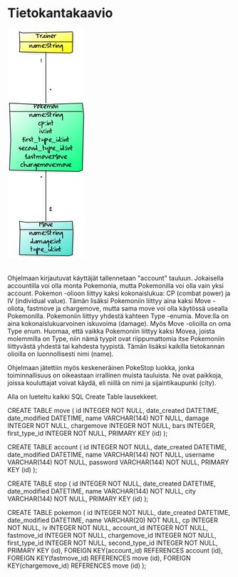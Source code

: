 <h1>Tietokantakaavio</h1>

![GitHub Logo](images/classdiagram1.png)
<br/><br/><br/>
Ohjelmaan kirjautuvat käyttäjät tallennetaan "account" tauluun. Jokaisella accountilla voi olla monta Pokemonia, mutta
Pokemonilla voi olla vain yksi account. Pokemon -olioon liittyy kaksi kokonaislukua: CP (combat power) ja IV (individual value).
Tämän lisäksi Pokemoniin liittyy aina kaksi Move -oliota, fastmove ja chargemove, mutta sama move voi olla käytössä usealla
Pokemonilla. Pokemoniin liittyy yhdestä kahteen Type -enumia. Move:lla on aina kokonaislukuarvoinen iskuvoima (damage). Myös Move
-olioilla on oma Type enum. Huomaa, että vaikka Pokemoniin liittyy kaksi Movea, joista molemmilla on Type, niin nämä tyypit ovat 
riippumattomia itse Pokemoniin liittyvästä yhdestä tai kahdesta tyypistä. Tämän lisäksi kaikilla tietokannan olioilla on 
luonnollisesti nimi (name). 

Ohjelmaan jätettiin myös keskeneräinen PokeStop luokka, jonka toiminnallisuus on oikeastaan irrallinen muista tauluista. Ne ovat
paikkoja, joissa kouluttajat voivat käydä, eli niillä on nimi ja sijaintikaupunki (city).

Alla on lueteltu kaikki SQL Create Table lausekkeet.

CREATE TABLE move (
        id INTEGER NOT NULL, 
        date_created DATETIME, 
        date_modified DATETIME, 
        name VARCHAR(144) NOT NULL, 
        damage INTEGER NOT NULL, 
        chargemove INTEGER NOT NULL, 
        bars INTEGER, 
        first_type_id INTEGER NOT NULL, 
        PRIMARY KEY (id)
);

CREATE TABLE account (
        id INTEGER NOT NULL, 
        date_created DATETIME, 
        date_modified DATETIME, 
        name VARCHAR(144) NOT NULL, 
        username VARCHAR(144) NOT NULL, 
        password VARCHAR(144) NOT NULL, 
        PRIMARY KEY (id)
);

CREATE TABLE stop (
        id INTEGER NOT NULL, 
        date_created DATETIME, 
        date_modified DATETIME, 
        name VARCHAR(144) NOT NULL, 
        city VARCHAR(144) NOT NULL, 
        PRIMARY KEY (id)
);

CREATE TABLE pokemon (
        id INTEGER NOT NULL, 
        date_created DATETIME, 
        date_modified DATETIME, 
        name VARCHAR(20) NOT NULL, 
        cp INTEGER NOT NULL, 
        iv INTEGER NOT NULL, 
        account_id INTEGER NOT NULL, 
        fastmove_id INTEGER NOT NULL, 
        chargemove_id INTEGER NOT NULL, 
        first_type_id INTEGER NOT NULL, 
        second_type_id INTEGER NOT NULL, 
        PRIMARY KEY (id), 
        FOREIGN KEY(account_id) REFERENCES account (id), 
        FOREIGN KEY(fastmove_id) REFERENCES move (id), 
        FOREIGN KEY(chargemove_id) REFERENCES move (id)
);
